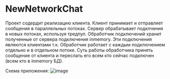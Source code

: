 # NewNetworkChat
Проект содердит реализацию клиента. Клиент принимает и отправляет сообщения в параллельных потоках.
Сервер обрабатывает подклчения в новых потоках, используя тредпул. Обработчик подключений хранит полученные от сервера
подключения inmemory. Эти подключения являются клиентами т.к. Обработчик работает с каждым подключением отдельно и в отдельном потоке.
Суть работы обработчика принять сообщение от клиента и переслать его всем кто сейчас подключен (всем кто в inmemory БД).

Схема приложения:
![image](https://user-images.githubusercontent.com/100852484/214896853-14c49ac5-9580-488a-9381-799ea4835685.png)
